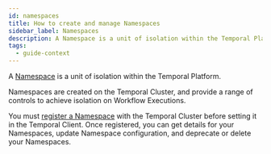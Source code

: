 ```yaml
---
id: namespaces
title: How to create and manage Namespaces
sidebar_label: Namespaces
description: A Namespace is a unit of isolation within the Temporal Platform.
tags:
  - guide-context
---
```


A [Namespace](/concepts/what-is-a-namespace) is a unit of isolation within the Temporal Platform.

Namespaces are created on the Temporal Cluster, and provide a range of controls to achieve isolation on Workflow Executions.

You must [register a Namespace](/app-dev-context/register-namespaces) with the Temporal Cluster before setting it in the Temporal Client.
Once registered, you can get details for your Namespaces, update Namespace configuration, and deprecate or delete your Namespaces.
